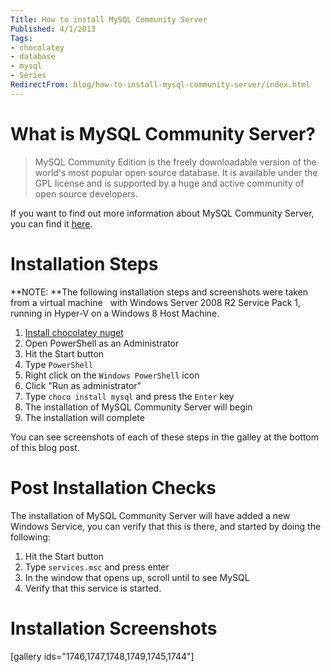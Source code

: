 ```yaml
---
Title: How to install MySQL Community Server
Published: 4/1/2013
Tags:
- chocolatey
- database
- mysql
- Series
RedirectFrom: blog/how-to-install-mysql-community-server/index.html
---
```


# What is MySQL Community Server?

>MySQL Community Edition is the freely downloadable version of the world's most popular open source database. It is available under the GPL license and is supported by a huge and active community of open source developers.

If you want to find out more information about MySQL Community Server, you can find it [here](http://www.mysql.com/products/community/).

# Installation Steps

**NOTE: **The following installation steps and screenshots were taken from a virtual machine   with Windows Server 2008 R2 Service Pack 1, running in Hyper-V on a Windows 8 Host Machine.

1. [Install chocolatey nuget](http://gep13.me/S8ZnDT)
1. Open PowerShell as an Administrator
1. Hit the Start button
1. Type `PowerShell`
1. Right click on the `Windows PowerShell` icon
1. Click "Run as administrator"
1. Type `choco install mysql` and press the `Enter` key
1. The installation of MySQL Community Server will begin
1. The installation will complete

You can see screenshots of each of these steps in the galley at the bottom of this blog post.

# Post Installation Checks

The installation of MySQL Community Server will have added a new Windows Service, you can verify that this is there, and started by doing the following:

1. Hit the Start button
1. Type `services.msc` and press enter
1. In the window that opens up, scroll until to see MySQL
1. Verify that this service is started.

# Installation Screenshots

[gallery ids="1746,1747,1748,1749,1745,1744"]
